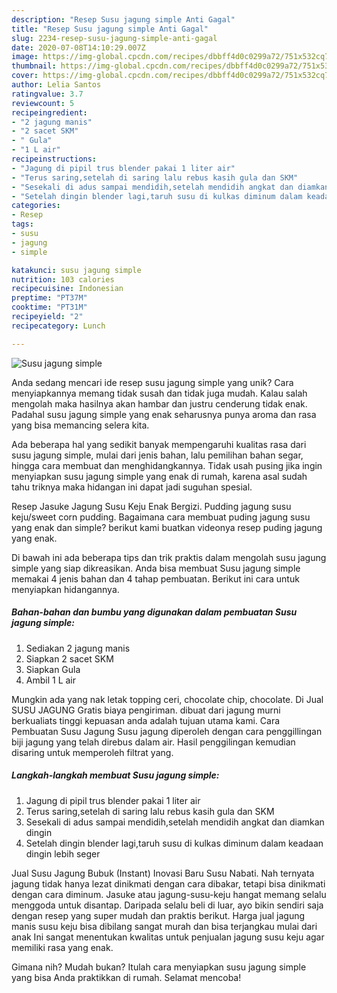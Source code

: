 ```yaml
---
description: "Resep Susu jagung simple Anti Gagal"
title: "Resep Susu jagung simple Anti Gagal"
slug: 2234-resep-susu-jagung-simple-anti-gagal
date: 2020-07-08T14:10:29.007Z
image: https://img-global.cpcdn.com/recipes/dbbff4d0c0299a72/751x532cq70/susu-jagung-simple-foto-resep-utama.jpg
thumbnail: https://img-global.cpcdn.com/recipes/dbbff4d0c0299a72/751x532cq70/susu-jagung-simple-foto-resep-utama.jpg
cover: https://img-global.cpcdn.com/recipes/dbbff4d0c0299a72/751x532cq70/susu-jagung-simple-foto-resep-utama.jpg
author: Lelia Santos
ratingvalue: 3.7
reviewcount: 5
recipeingredient:
- "2 jagung manis"
- "2 sacet SKM"
- " Gula"
- "1 L air"
recipeinstructions:
- "Jagung di pipil trus blender pakai 1 liter air"
- "Terus saring,setelah di saring lalu rebus kasih gula dan SKM"
- "Sesekali di adus sampai mendidih,setelah mendidih angkat dan diamkan dingin"
- "Setelah dingin blender lagi,taruh susu di kulkas diminum dalam keadaan dingin lebih seger"
categories:
- Resep
tags:
- susu
- jagung
- simple

katakunci: susu jagung simple 
nutrition: 103 calories
recipecuisine: Indonesian
preptime: "PT37M"
cooktime: "PT31M"
recipeyield: "2"
recipecategory: Lunch

---
```



![Susu jagung simple](https://img-global.cpcdn.com/recipes/dbbff4d0c0299a72/751x532cq70/susu-jagung-simple-foto-resep-utama.jpg)

Anda sedang mencari ide resep susu jagung simple yang unik? Cara menyiapkannya memang tidak susah dan tidak juga mudah. Kalau salah mengolah maka hasilnya akan hambar dan justru cenderung tidak enak. Padahal susu jagung simple yang enak seharusnya punya aroma dan rasa yang bisa memancing selera kita.

Ada beberapa hal yang sedikit banyak mempengaruhi kualitas rasa dari susu jagung simple, mulai dari jenis bahan, lalu pemilihan bahan segar, hingga cara membuat dan menghidangkannya. Tidak usah pusing jika ingin menyiapkan susu jagung simple yang enak di rumah, karena asal sudah tahu triknya maka hidangan ini dapat jadi suguhan spesial.

Resep Jasuke Jagung Susu Keju Enak Bergizi. Pudding jagung susu keju/sweet corn pudding. Bagaimana cara membuat puding jagung susu yang enak dan simple? berikut kami buatkan videonya resep puding jagung yang enak.


Di bawah ini ada beberapa tips dan trik praktis dalam mengolah susu jagung simple yang siap dikreasikan. Anda bisa membuat Susu jagung simple memakai 4 jenis bahan dan 4 tahap pembuatan. Berikut ini cara untuk menyiapkan hidangannya.

<!--inarticleads1-->

##### Bahan-bahan dan bumbu yang digunakan dalam pembuatan Susu jagung simple:

1. Sediakan 2 jagung manis
1. Siapkan 2 sacet SKM
1. Siapkan  Gula
1. Ambil 1 L air


Mungkin ada yang nak letak topping ceri, chocolate chip, chocolate. Di Jual SUSU JAGUNG Gratis biaya pengiriman. dibuat dari jagung murni berkualiats tinggi kepuasan anda adalah tujuan utama kami. Cara Pembuatan Susu Jagung Susu jagung diperoleh dengan cara penggillingan biji jagung yang telah direbus dalam air. Hasil penggilingan kemudian disaring untuk memperoleh filtrat yang. 

<!--inarticleads2-->

##### Langkah-langkah membuat Susu jagung simple:

1. Jagung di pipil trus blender pakai 1 liter air
1. Terus saring,setelah di saring lalu rebus kasih gula dan SKM
1. Sesekali di adus sampai mendidih,setelah mendidih angkat dan diamkan dingin
1. Setelah dingin blender lagi,taruh susu di kulkas diminum dalam keadaan dingin lebih seger


Jual Susu Jagung Bubuk (Instant) Inovasi Baru Susu Nabati. Nah ternyata jagung tidak hanya lezat dinikmati dengan cara dibakar, tetapi bisa dinikmati dengan cara diminum. Jasuke atau jagung-susu-keju hangat memang selalu menggoda untuk disantap. Daripada selalu beli di luar, ayo bikin sendiri saja dengan resep yang super mudah dan praktis berikut. Harga jual jagung manis susu keju bisa dibilang sangat murah dan bisa terjangkau mulai dari anak Ini sangat menentukan kwalitas untuk penjualan jagung susu keju agar memiliki rasa yang enak. 

Gimana nih? Mudah bukan? Itulah cara menyiapkan susu jagung simple yang bisa Anda praktikkan di rumah. Selamat mencoba!
